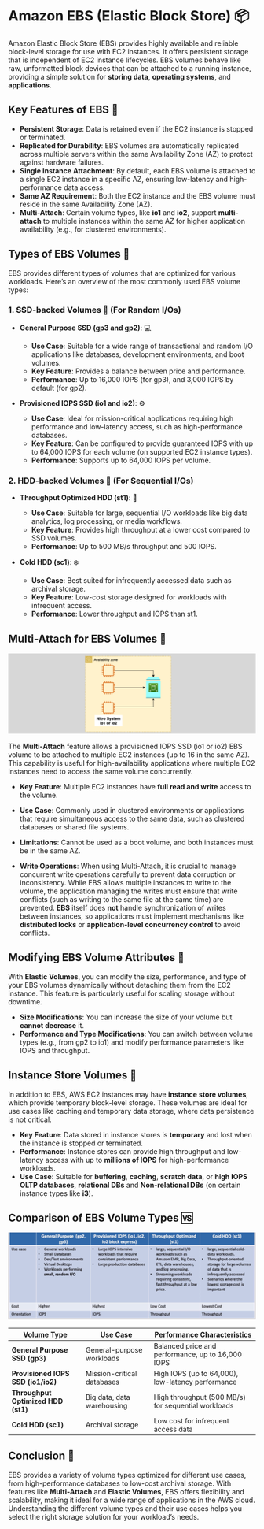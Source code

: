 # **Amazon EBS (Elastic Block Store) 📦**

Amazon Elastic Block Store (EBS) provides highly available and reliable block-level storage for use with EC2 instances. It offers persistent storage that is independent of EC2 instance lifecycles. EBS volumes behave like raw, unformatted block devices that can be attached to a running instance, providing a simple solution for **storing data**, **operating systems**, and **applications**.

## **Key Features of EBS** 🔑

- **Persistent Storage**: Data is retained even if the EC2 instance is stopped or terminated.
- **Replicated for Durability**: EBS volumes are automatically replicated across multiple servers within the same Availability Zone (AZ) to protect against hardware failures.
- **Single Instance Attachment**: By default, each EBS volume is attached to a single EC2 instance in a specific AZ, ensuring low-latency and high-performance data access.
- **Same AZ Requirement**: Both the EC2 instance and the EBS volume must reside in the same Availability Zone (AZ).
- **Multi-Attach**: Certain volume types, like **io1** and **io2**, support **multi-attach** to multiple instances within the same AZ for higher application availability (e.g., for clustered environments).


## **Types of EBS Volumes 🏅**

EBS provides different types of volumes that are optimized for various workloads. Here’s an overview of the most commonly used EBS volume types:

### **1. SSD-backed Volumes 🚅 (For Random I/Os)**

- **General Purpose SSD (gp3 and gp2)**: 💻

  - **Use Case**: Suitable for a wide range of transactional and random I/O applications like databases, development environments, and boot volumes.
  - **Key Feature**: Provides a balance between price and performance.
  - **Performance**: Up to 16,000 IOPS (for gp3), and 3,000 IOPS by default (for gp2).

- **Provisioned IOPS SSD (io1 and io2)**: ⚙️
  - **Use Case**: Ideal for mission-critical applications requiring high performance and low-latency access, such as high-performance databases.
  - **Key Feature**: Can be configured to provide guaranteed IOPS with up to 64,000 IOPS for each volume (on supported EC2 instance types).
  - **Performance**: Supports up to 64,000 IOPS per volume.

### **2. HDD-backed Volumes 🐌 (For Sequential I/Os)**

- **Throughput Optimized HDD (st1)**: 🚌

  - **Use Case**: Suitable for large, sequential I/O workloads like big data analytics, log processing, or media workflows.
  - **Key Feature**: Provides high throughput at a lower cost compared to SSD volumes.
  - **Performance**: Up to 500 MB/s throughput and 500 IOPS.

- **Cold HDD (sc1)**: ❄️
  - **Use Case**: Best suited for infrequently accessed data such as archival storage.
  - **Key Feature**: Low-cost storage designed for workloads with infrequent access.
  - **Performance**: Lower throughput and IOPS than st1.

## **Multi-Attach for EBS Volumes 🔗**

![ebs-multi-attach](images/ebs-multi-attach.png)

The **Multi-Attach** feature allows a provisioned IOPS SSD (io1 or io2) EBS volume to be attached to multiple EC2 instances (up to 16 in the same AZ). This capability is useful for high-availability applications where multiple EC2 instances need to access the same volume concurrently.

- **Key Feature**: Multiple EC2 instances have **full read and write** access to the volume.
- **Use Case**: Commonly used in clustered environments or applications that require simultaneous access to the same data, such as clustered databases or shared file systems.
- **Limitations**: Cannot be used as a boot volume, and both instances must be in the same AZ.

- **Write Operations**: When using Multi-Attach, it is crucial to manage concurrent write operations carefully to prevent data corruption or inconsistency. While EBS allows multiple instances to write to the volume, the application managing the writes must ensure that write conflicts (such as writing to the same file at the same time) are prevented. **EBS** itself does **not** handle synchronization of writes between instances, so applications must implement mechanisms like **distributed locks** or **application-level concurrency control** to avoid conflicts.

## **Modifying EBS Volume Attributes 🔧**

With **Elastic Volumes**, you can modify the size, performance, and type of your EBS volumes dynamically without detaching them from the EC2 instance. This feature is particularly useful for scaling storage without downtime.

- **Size Modifications**: You can increase the size of your volume but **cannot decrease** it.
- **Performance and Type Modifications**: You can switch between volume types (e.g., from gp2 to io1) and modify performance parameters like IOPS and throughput.

## **Instance Store Volumes 🔲**

In addition to EBS, AWS EC2 instances may have **instance store volumes**, which provide temporary block-level storage. These volumes are ideal for use cases like caching and temporary data storage, where data persistence is not critical.

- **Key Feature**: Data stored in instance stores is **temporary** and lost when the instance is stopped or terminated.
- **Performance**: Instance stores can provide high throughput and low-latency access with up to **millions of IOPS** for high-performance workloads.
- **Use Case**: Suitable for **buffering**, **caching**, **scratch data**, or **high IOPS OLTP databases**, **relational DBs** and **Non-relational DBs** (on certain instance types like **i3**).

## **Comparison of EBS Volume Types 🆚**

![ebs-types](images/ebs-types.png)

| Volume Type                        | Use Case                   | Performance Characteristics                         |
| ---------------------------------- | -------------------------- | --------------------------------------------------- |
| **General Purpose SSD (gp3)**      | General-purpose workloads  | Balanced price and performance, up to 16,000 IOPS   |
| **Provisioned IOPS SSD (io1/io2)** | Mission-critical databases | High IOPS (up to 64,000), low-latency performance   |
| **Throughput Optimized HDD (st1)** | Big data, data warehousing | High throughput (500 MB/s) for sequential workloads |
| **Cold HDD (sc1)**                 | Archival storage           | Low cost for infrequent access data                 |

## **Conclusion 🚀**

EBS provides a variety of volume types optimized for different use cases, from high-performance databases to low-cost archival storage. With features like **Multi-Attach** and **Elastic Volumes**, EBS offers flexibility and scalability, making it ideal for a wide range of applications in the AWS cloud. Understanding the different volume types and their use cases helps you select the right storage solution for your workload’s needs.
